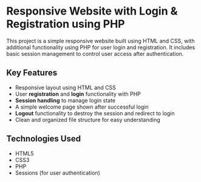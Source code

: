 # Responsive Website with Login & Registration using PHP

This project is a simple responsive website built using HTML and CSS, with additional functionality using PHP for user login and registration. It includes basic session management to control user access after authentication.

## Key Features

- Responsive layout using HTML and CSS
- User **registration** and **login** functionality with PHP
- **Session handling** to manage login state
- A simple welcome page shown after successful login
- **Logout** functionality to destroy the session and redirect to login
- Clean and organized file structure for easy understanding

## Technologies Used

- HTML5  
- CSS3  
- PHP  
- Sessions (for user authentication)
